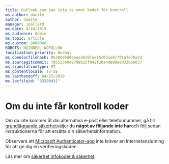 ```yaml
---
title: Outlook.com kan inte ta emot koder för kontroll
ms.author: daeite
author: daeite
manager: joallard
ms.date: 4/24/2019
ms.audience: Admin
ms.topic: article
ms.custom: 8000060
ROBOTS: NOINDEX, NOFOLLOW
localization_priority: Normal
ms.openlocfilehash: 0528d95d00eeed816fee15c6b1e8c791a7e76a2d
ms.sourcegitcommit: 70551369a9799b25f042f20a4de88a8d33666037
ms.translationtype: MT
ms.contentlocale: sv-SE
ms.lasthandoff: 04/25/2019
ms.locfileid: "33299431"
---
```

# <a name="if-you-cant-get-verification-codes"></a>Om du inte får kontroll koder

Om du inte kommer åt din alternativa e-post eller telefonnummer, gå till [grundläggande säkerhet](https://account.microsoft.com/security)väljer du **något av följande inte har**och följ sedan instruktionerna för att ersätta din säkerhetsinformation.

Observera att [Microsoft Authenticator-app](https://go.microsoft.com/fwlink/?linkid=2016117) inte kräver en Internetanslutning för att ge dig en verifieringskoden.

Läs mer om [säkerhet Infokoder & säkerhet](https://support.microsoft.com/help/12428/).